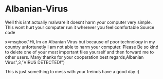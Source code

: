 # Albanian-Virus
Well this isnt actually malware it doesnt harm your computer very simple.
This wont hurt your computer run it wherever you feel comfortable 
Source code


x=msgbox("Hi, Im an Albanian Virus but because of poor technology in my country  unfortunetly I am not able to harm your computer. Please Be so kind to delete one of your most important files yourself and then forward me to other users. Many thanks for your cooperation best regards,Albanian Virus",3,"VIRUS DETECTED!")


This is just something to mess with your freinds have a good day :)
